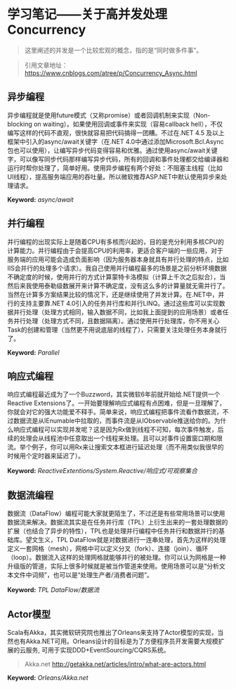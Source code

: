# 学习笔记——关于高并发处理Concurrency
> 这里阐述的并发是一个比较宏观的概念，指的是“同时做多件事”。

> 引用文章地址：https://www.cnblogs.com/atree/p/Concurrency_Async.html
## 异步编程
异步编程就是使用future模式（又称promise）或者回调机制来实现（Non-blocking on waiting）。如果使用回调或事件来实现（容易callback hell），不仅编写这样的代码不直观，很快就容易把代码搞得一团糟。不过在.NET 4.5 及以上框架中引入的async/await关键字（在.NET 4.0中通过添加Microsoft.Bcl.Async包也可以使用），让编写异步代码变得容易和优雅。通过使用async/await关键字，可以像写同步代码那样编写异步代码，所有的回调和事件处理都交给编译器和运行时帮你处理了，简单好用。使用异步编程有两个好处：不阻塞主线程（比如UI线程），提高服务端应用的吞吐量。所以微软推荐ASP.NET中默认使用异步来处理请求。

**Keyword:** *async/await*

## 并行编程
并行编程的出现实际上是随着CPU有多核而兴起的，目的是充分利用多核CPU的计算能力。并行编程由于会提高CPU的利用率，更适合客户端的一些应用，对于服务端的应用可能会造成负面影响（因为服务器本身就具有并行处理的特点，比如IIS会并行的处理多个请求）。我自己使用并行编程最多的场景是之前分析环境数据不确定度的时候，使用并行的方式计算蒙特卡洛模拟（计算上千次之后拟合），当然后来我使用泰勒级数展开来计算不确定度，没有这么多的计算量就无需并行了。当然在计算多方案结果比较的情况下，还是继续使用了并发计算。在.NET中，并行的支持主要靠.NET 4.0引入的任务并行库和并行LINQ。通过这些库可以实现数据并行处理（处理方式相同，输入数据不同，比如我上面提到的应用场景）或者任务并行处理（处理方式不同，且数据隔离）。通过使用并行处理库，你不用关心Task的创建和管理（当然更不用说底层的线程了），只需要关注处理任务本身就行了。

**Keyword:** *Parallel*

## 响应式编程
响应式编程最近成为了一个Buzzword，其实微软6年前就开始给.NET提供一个Reactive Extensions了。一开始要理解响应式编程有点困难，但是一旦理解了，你就会对它的强大功能爱不释手。简单来说，响应式编程把事件流看作数据流，不过数据流是从IEnumable中拉取的，而事件流是从IObservable推送给你的。为什么响应式编程可以实现并发呢？这是因为Rx做到线程不可知，每次事件触发，后续的处理会从线程池中任意取出一个线程来处理。且可以对事件设置窗口期和限流。举个例子，你可以用Rx来让搜索文本框进行延迟处理（而不用类似我很早的时候用个定时器来延迟了）。

**Keyword:** *ReactiveExtentions/System.Reactive/响应式/可观察集合*

## 数据流编程
数据流（DataFlow）编程可能大家就更陌生了，不过还是有些常用场景可以使用数据流来解决。数据流其实是在任务并行库（TPL）上衍生出来的一套处理数据的扩展（也结合了异步的特性），TPL也是处理并行编程中任务并行和数据并行的基础库。望文生义，TPL DataFlow就是对数据进行一连串处理，首先为这样的处理定义一套网格（mesh），网格中可以定义分叉（fork）、连接（join）、循环（loop）。数据流入这样的处理网格就能够并行的被处理。你可以认为网格是一种升级版的管道，实际上很多时候就是被当作管道来使用。使用场景可以是“分析文本文件中词频”，也可以是“处理生产者/消费者问题”。

**Keyword:** *TPL DataFlow/数据流*

## Actor模型
Scala有Akka，其实微软研究院也推出了Orleans来支持了Actor模型的实现，当然也有Akka.NET可用。Orleans设计的目标是为了方便程序员开发需要大规模扩展的云服务, 可用于实现DDD+EventSourcing/CQRS系统。
> Akka.net http://getakka.net/articles/intro/what-are-actors.html

**Keyword:** *Orleans/Akka.net*
